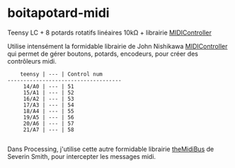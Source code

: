 # boitapotard-midi
Teensy LC + 8 potards rotatifs linéaires 10kΩ + librairie [MIDIController](https://github.com/joshnishikawa/MIDIcontroller)

Utilise intensément la formidable librairie de John Nishikawa [MIDIController](https://github.com/joshnishikawa/MIDIcontroller) qui permet de gérer boutons, potards, encodeurs, pour créer des contrôleurs midi.

```
    teensy | --- | Control num
------------------------------------
     14/A0 | --- | 51  
     15/A1 | --- | 52
     16/A2 | --- | 53
     17/A3 | --- | 54
     18/A4 | --- | 55
     19/A5 | --- | 56
     20/A6 | --- | 57
     21/A7 | --- | 58
     
```

Dans Processing, j'utilise cette autre formidable librairie [theMidiBus](https://github.com/sparks/themidibus) de Severin Smith, pour intercepter les messages midi.
